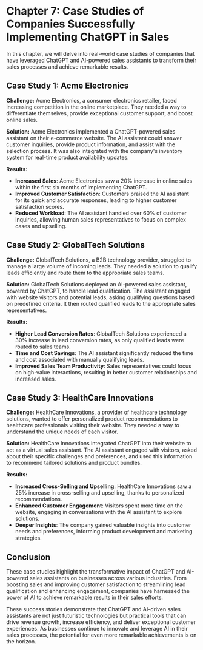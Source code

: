 Chapter 7: Case Studies of Companies Successfully Implementing ChatGPT in Sales
===============================================================================

In this chapter, we will delve into real-world case studies of companies that have leveraged ChatGPT and AI-powered sales assistants to transform their sales processes and achieve remarkable results.

**Case Study 1: Acme Electronics**
----------------------------------

**Challenge:** Acme Electronics, a consumer electronics retailer, faced increasing competition in the online marketplace. They needed a way to differentiate themselves, provide exceptional customer support, and boost online sales.

**Solution:** Acme Electronics implemented a ChatGPT-powered sales assistant on their e-commerce website. The AI assistant could answer customer inquiries, provide product information, and assist with the selection process. It was also integrated with the company's inventory system for real-time product availability updates.

**Results:**

* **Increased Sales**: Acme Electronics saw a 20% increase in online sales within the first six months of implementing ChatGPT.
* **Improved Customer Satisfaction**: Customers praised the AI assistant for its quick and accurate responses, leading to higher customer satisfaction scores.
* **Reduced Workload**: The AI assistant handled over 60% of customer inquiries, allowing human sales representatives to focus on complex cases and upselling.

**Case Study 2: GlobalTech Solutions**
--------------------------------------

**Challenge:** GlobalTech Solutions, a B2B technology provider, struggled to manage a large volume of incoming leads. They needed a solution to qualify leads efficiently and route them to the appropriate sales teams.

**Solution:** GlobalTech Solutions deployed an AI-powered sales assistant, powered by ChatGPT, to handle lead qualification. The assistant engaged with website visitors and potential leads, asking qualifying questions based on predefined criteria. It then routed qualified leads to the appropriate sales representatives.

**Results:**

* **Higher Lead Conversion Rates**: GlobalTech Solutions experienced a 30% increase in lead conversion rates, as only qualified leads were routed to sales teams.
* **Time and Cost Savings**: The AI assistant significantly reduced the time and cost associated with manually qualifying leads.
* **Improved Sales Team Productivity**: Sales representatives could focus on high-value interactions, resulting in better customer relationships and increased sales.

**Case Study 3: HealthCare Innovations**
----------------------------------------

**Challenge:** HealthCare Innovations, a provider of healthcare technology solutions, wanted to offer personalized product recommendations to healthcare professionals visiting their website. They needed a way to understand the unique needs of each visitor.

**Solution:** HealthCare Innovations integrated ChatGPT into their website to act as a virtual sales assistant. The AI assistant engaged with visitors, asked about their specific challenges and preferences, and used this information to recommend tailored solutions and product bundles.

**Results:**

* **Increased Cross-Selling and Upselling**: HealthCare Innovations saw a 25% increase in cross-selling and upselling, thanks to personalized recommendations.
* **Enhanced Customer Engagement**: Visitors spent more time on the website, engaging in conversations with the AI assistant to explore solutions.
* **Deeper Insights**: The company gained valuable insights into customer needs and preferences, informing product development and marketing strategies.

**Conclusion**
--------------

These case studies highlight the transformative impact of ChatGPT and AI-powered sales assistants on businesses across various industries. From boosting sales and improving customer satisfaction to streamlining lead qualification and enhancing engagement, companies have harnessed the power of AI to achieve remarkable results in their sales efforts.

These success stories demonstrate that ChatGPT and AI-driven sales assistants are not just futuristic technologies but practical tools that can drive revenue growth, increase efficiency, and deliver exceptional customer experiences. As businesses continue to innovate and leverage AI in their sales processes, the potential for even more remarkable achievements is on the horizon.
